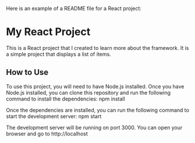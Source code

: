 Here is an example of a README file for a React project:
# My React Project

This is a React project that I created to learn more about the framework. It is a simple project that displays a list of items.

## How to Use

To use this project, you will need to have Node.js installed. Once you have Node.js installed, you can clone this repository and run the following command to install the dependencies:
npm install

Once the dependencies are installed, you can run the following command to start the development server:
npm start

The development server will be running on port 3000. You can open your browser and go to http://localhost
